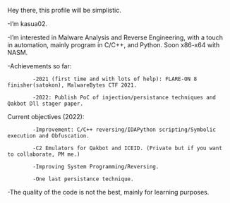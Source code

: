 Hey there, this profile will be simplistic.

-I’m kasua02.

-I’m interested in Malware Analysis and Reverse Engineering, with a touch in automation, mainly program in C/C++, and Python. Soon x86-x64 with NASM.

-Achievements so far:

            -2021 (first time and with lots of help): FLARE-ON 8 finisher(satokon), MalwareBytes CTF 2021.
            
            -2022: Publish PoC of injection/persistance techniques and Qakbot Dll stager paper.

Current objectives (2022):
      
            -Improvement: C/C++ reversing/IDAPython scripting/Symbolic execution and Obfuscation.
      
            -C2 Emulators for Qakbot and ICEID. (Private but if you want to collaborate, PM me.)
      
            -Improving System Programming/Reversing. 
      
            -One last persistance technique.
            
-The quality of the code is not the best, mainly for learning purposes.
<!---
NtQuerySystemInformation/NtQuerySystemInformation is a ✨ special ✨ repository because its `README.md` (this file) appears on your GitHub profile.
You can click the Preview link to take a look at your changes.
--->
